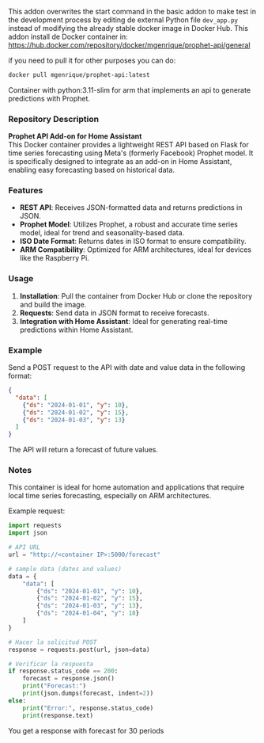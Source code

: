 This addon overwrites the start command in the basic addon to make test in the development process by editing de external Python file `dev_app.py` instead of modifying the already stable docker image in Docker Hub.
This addon install de Docker container in:
https://hub.docker.com/repository/docker/mgenrique/prophet-api/general

if you need to pull it for other purposes you can do:
```bash
docker pull mgenrique/prophet-api:latest
````

Container with python:3.11-slim for arm that implements an api to generate predictions with Prophet. 

### Repository Description

**Prophet API Add-on for Home Assistant**  
This Docker container provides a lightweight REST API based on Flask for time series forecasting using Meta's (formerly Facebook) Prophet model. It is specifically designed to integrate as an add-on in Home Assistant, enabling easy forecasting based on historical data.

### Features

- **REST API**: Receives JSON-formatted data and returns predictions in JSON.
- **Prophet Model**: Utilizes Prophet, a robust and accurate time series model, ideal for trend and seasonality-based data.
- **ISO Date Format**: Returns dates in ISO format to ensure compatibility.
- **ARM Compatibility**: Optimized for ARM architectures, ideal for devices like the Raspberry Pi.

### Usage

1. **Installation**: Pull the container from Docker Hub or clone the repository and build the image.
2. **Requests**: Send data in JSON format to receive forecasts.
3. **Integration with Home Assistant**: Ideal for generating real-time predictions within Home Assistant.

### Example

Send a POST request to the API with date and value data in the following format:

```json
{
  "data": [
    {"ds": "2024-01-01", "y": 10},
    {"ds": "2024-01-02", "y": 15},
    {"ds": "2024-01-03", "y": 13}
  ]
}
```

The API will return a forecast of future values.

### Notes

This container is ideal for home automation and applications that require local time series forecasting, especially on ARM architectures.

Example request:
```python
import requests
import json

# API URL
url = "http://<container IP>:5000/forecast"

# sample data (dates and values)
data = {
    "data": [
        {"ds": "2024-01-01", "y": 10},
        {"ds": "2024-01-02", "y": 15},
        {"ds": "2024-01-03", "y": 13},
        {"ds": "2024-01-04", "y": 18}
    ]
}

# Hacer la solicitud POST
response = requests.post(url, json=data)

# Verificar la respuesta
if response.status_code == 200:
    forecast = response.json()
    print("Forecast:")
    print(json.dumps(forecast, indent=2))
else:
    print("Error:", response.status_code)
    print(response.text)
```

You get a response with forecast for 30 periods

